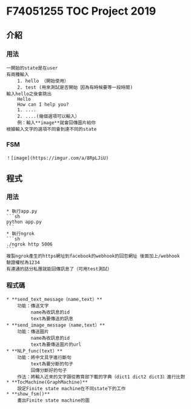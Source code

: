 # F74051255 TOC Project 2019

## 介紹

### 用法
	一開始的state是在user
	有兩種輸入
		1. hello （開始使用）
		2. test (用來測試是否開始 因為有時候要等一段時間)
	輸入hello之後會跳出
		Hello
		How can I help you?
		1. ....
		2. ....(幾個選項可以輸入）
		例：輸入**image**就會回傳圖片給你
	根據輸入文字的選項不同會到達不同的state
### FSM
	！[image](https://imgur.com/a/8RpLJiU)

## 程式

### 用法
	* 執行app.py
	```sh
	python app.py
	```
	* 執行ngrok
	```sh
	./ngrok http 5006
	```
	複製ngrok產生的https網址到facebook的webhook的回忽網址 後面加上/webhook
	驗證權杖為1234
	有連通的話分私團就能回傳訊息了（可用test測試）

### 程式碼
	* **send_text_message（name,text）**
		功能：傳送文字
			 name為收訊息的id
			 text為要傳送的訊息
	* **send_image_message（name,text）**
		功能：傳送圖片
			 name為收訊息的id
			 text為要傳送圖片的url
	* **NLP_func(text）**
		功能：將中文具字進行斷句
			 text為要分斷的句子
			 回傳分斷好的句子
		作法：將輸入近來的文字跟從教育部下載的字典（dict1 dict2 dict3）進行比對
	* **TocMachine(GraphMachine)**
		設定Finite state machine在不同state下的工作
	* **show_fsm()**
		畫出Finite state machine的圖	

